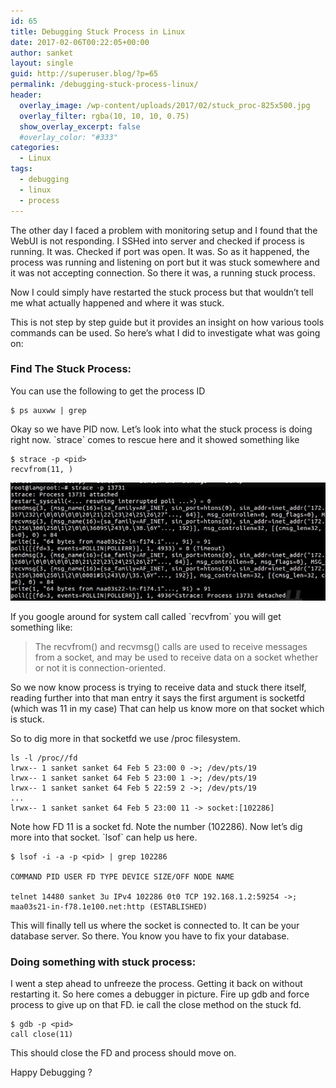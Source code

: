 ```yaml
---
id: 65
title: Debugging Stuck Process in Linux
date: 2017-02-06T00:22:05+00:00
author: sanket
layout: single
guid: http://superuser.blog/?p=65
permalink: /debugging-stuck-process-linux/
header:
  overlay_image: /wp-content/uploads/2017/02/stuck_proc-825x500.jpg
  overlay_filter: rgba(10, 10, 10, 0.75)
  show_overlay_excerpt: false
  #overlay_color: "#333"
categories:
  - Linux
tags:
  - debugging
  - linux
  - process
---
```

The other day I faced a problem with monitoring setup and I found that the WebUI is not responding. I SSHed into server and checked if process is running. It was. Checked if port was open. It was. So as it happened, the process was running and listening on port but it was stuck somewhere and it was not accepting connection. So there it was, a running stuck process.

Now I could simply have restarted the stuck process but that wouldn’t tell me what actually happened and where it was stuck.

This is not step by step guide but it provides an insight on how various tools commands can be used. So here’s what I did to investigate what was going on:

### Find The Stuck Process:

You can use the following to get the process ID

```shell
$ ps auxww | grep
```

Okay so we have PID now. Let’s look into what the stuck process is doing right now. \`strace\` comes to rescue here and it showed something like

```shell  
$ strace -p <pid> 
recvfrom(11, )
```

![strace_output](/wp-content/uploads/2017/02/strace-768x288.jpg)


If you google around for system call called \`recvfrom\` you will get something like:

> The recvfrom() and recvmsg() calls are used to receive messages from a socket, and may be used to receive data on a socket whether or not it is connection-oriented.

So we now know process is trying to receive data and stuck there itself, reading further into that man entry it says the first argument is socketfd (which was 11 in my case) That can help us know more on that socket which is stuck.

So to dig more in that socketfd we use /proc filesystem.

```shell
ls -l /proc//fd
lrwx-- 1 sanket sanket 64 Feb 5 23:00 0 ->; /dev/pts/19
lrwx-- 1 sanket sanket 64 Feb 5 23:00 1 ->; /dev/pts/19
lrwx-- 1 sanket sanket 64 Feb 5 22:59 2 ->; /dev/pts/19
...
lrwx-- 1 sanket sanket 64 Feb 5 23:00 11 -> socket:[102286]
```

Note how FD 11 is a socket fd. Note the number (102286). Now let’s dig more into that socket. \`lsof\` can help us here.

```shell
$ lsof -i -a -p <pid> | grep 102286

COMMAND PID USER FD TYPE DEVICE SIZE/OFF NODE NAME
  
telnet 14480 sanket 3u IPv4 102286 0t0 TCP 192.168.1.2:59254 ->; maa03s21-in-f78.1e100.net:http (ESTABLISHED)
```

This will finally tell us where the socket is connected to. It can be your database server. So there. You know you have to fix your database.

### Doing something with stuck process:

I went a step ahead to unfreeze the process. Getting it back on without restarting it. So here comes a debugger in picture. Fire up gdb and force process to give up on that FD. ie call the close method on the stuck fd.

```
$ gdb -p <pid>
call close(11)
```
This should close the FD and process should move on.

Happy Debugging ?

